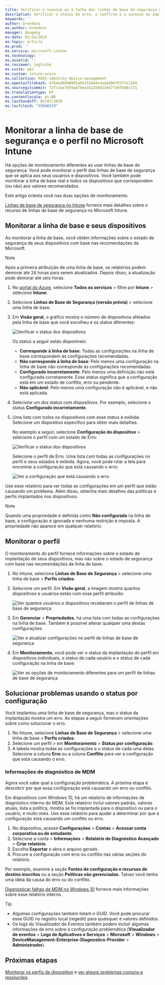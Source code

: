 ```yaml
---
title: Verificar o sucesso ou a falha das linhas de base de segurança no Microsoft Intune – Azure | Microsoft Docs
description: Verificar o status de erro, o conflito e o sucesso ao implantar linhas de base de segurança para usuários e dispositivos no MDM do Microsoft Intune. Veja como solucionar problemas usando os logs de cliente e os recursos de relatório no Intune.
keywords: ''
author: brenduns
ms.author: brenduns
manager: dougeby
ms.date: 01/24/2019
ms.topic: article
ms.prod: ''
ms.service: microsoft-intune
ms.technology: ''
ms.assetid: ''
ms.reviewer: joglocke
ms.suite: ems
ms.custom: intune-azure
ms.collection: M365-identity-device-management
ms.openlocfilehash: bfbdad6d98065a691528d4cdada0b6f9377e1109
ms.sourcegitcommit: 727c3ae7659ad79ea162250d234d7730f840c731
ms.translationtype: HT
ms.contentlocale: pt-BR
ms.lasthandoff: 02/07/2019
ms.locfileid: "55848229"
---
```

# <a name="monitor-the-security-baseline-and-profile-in-microsoft-intune"></a>Monitorar a linha de base de segurança e o perfil no Microsoft Intune

Há opções de monitoramento diferentes ao usar linhas de base de segurança. Você pode monitorar o perfil das linhas de base de segurança que se aplica aos seus usuários e dispositivos. Você também pode monitorar a linha de base real e todos os dispositivos que correspondem (ou não) aos valores recomendados.

Este artigo orienta você nas duas opções de monitoramento.

[Linhas de base de segurança no Intune](security-baselines.md) fornece mais detalhes sobre o recurso de linhas de base de segurança no Microsoft Intune.

## <a name="monitor-the-baseline-and-your-devices"></a>Monitorar a linha de base e seus dispositivos

Ao monitorar a linha de base, você obtém informações sobre o estado de segurança de seus dispositivos com base nas recomendações da Microsoft.

> [!NOTE]
> Após a primeira atribuição de uma linha de base, os relatórios podem demorar até 24 horas para serem atualizados. Depois disso, a atualização pode demorar até seis horas.

1. No [portal do Azure](https://portal.azure.com/), selecione **Todos os serviços** > filtre por **Intune** > selecione **Intune**.
2. Selecione **Linhas de Base de Segurança (versão prévia)** > selecione uma linha de base.
3. Em **Visão geral**, o gráfico mostra o número de dispositivos afetados pela linha de base que você escolheu e os status diferentes:

    ![Verificar o status dos dispositivos](./media/security-baselines-monitor/overview.png)

    Os status a seguir estão disponíveis:

    - **Corresponde à linha de base**: Todas as configurações na linha de base correspondem às configurações recomendadas.
    - **Não corresponde à linha de base**: Pelo menos uma configuração na linha de base não corresponde às configurações recomendadas.
    - **Configurado incorretamente**: Pelo menos uma definição não está configurada corretamente. Esse status significa que a configuração está em um estado de conflito, erro ou pendente.
    - **Não aplicável**: Pelo menos uma configuração não é aplicável, e não está aplicada.

4. Selecione um dos status com dispositivos. Por exemplo, selecione o status **Configurado incorretamente**.

5. Uma lista com todos os dispositivos com esse status é exibida. Selecione um dispositivo específico para obter mais detalhes. 

    No exemplo a seguir, selecione **Configuração do dispositivo** > selecione o perfil com um estado de Erro:

    ![Verificar o status dos dispositivos](./media/security-baselines-monitor/device-configuration-profile-list.png)

    Selecione o perfil de Erro. Uma lista com todas as configurações no perfil e seus estados é exibida. Agora, você pode rolar a tela para encontrar a configuração que está causando o erro:

    ![Ver a configuração que está causando o erro](./media/security-baselines-monitor/profile-with-error-status.png)

Use esse relatório para ver todas as configurações em um perfil que estão causando um problema. Além disso, obtenha mais detalhes das políticas e perfis implantados nos dispositivos.

> [!NOTE]
> Quando uma propriedade é definida como **Não configurada** na linha de base, a configuração é ignorada e nenhuma restrição é imposta. A propriedade não aparece em qualquer relatório.

## <a name="monitor-the-profile"></a>Monitorar o perfil

O monitoramento do perfil fornece informações sobre o estado de implantação de seus dispositivos, mas não sobre o estado de segurança com base nas recomendações da linha de base.

1. No Intune, selecione **Linhas de Base de Segurança** > selecione uma linha de base > **Perfis criados**.

2. Selecione um perfil. Em **Visão geral**, a imagem mostra quantos dispositivos e usuários estão com esse perfil atribuído:

    ![Ver quantos usuários e dispositivos receberam o perfil de linhas de base de segurança](./media/security-baselines-monitor/existing-profile-overview.png)

3. Em **Gerenciar** > **Propriedades**, há uma lista com todas as configurações na linha de base. Também é possível alterar qualquer uma destas configurações:

    ![Ver e atualizar configurações no perfil de linhas de base de segurança](./media/security-baselines-monitor/manage-settings.png)

4. Em **Monitoramento**, você pode ver o status da implantação do perfil em dispositivos individuais, o status de cada usuário e o status de cada configuração na linha de base:

    ![Ver as opções de monitoramento diferentes para um perfil de linhas de base de segurança](./media/security-baselines-monitor/monitor-status-options.png)

## <a name="troubleshoot-using-per-setting-status"></a>Solucionar problemas usando o status por configuração

Você implantou uma linha de base de segurança, mas o status da implantação mostra um erro. As etapas a seguir fornecem orientações sobre como solucionar o erro.

1. No Intune, selecione **Linhas de Base de Segurança** > selecione uma linha de base > **Perfis criados**.
2. Selecione um perfil > em **Monitoramento** > **Status por configuração**.
3. A tabela mostra todas as configurações e o status de cada uma delas. Selecione a coluna **Erro** ou a coluna **Conflito** para ver a configuração que está causando o erro.

### <a name="mdm-diagnostic-information"></a>Informações de diagnóstico de MDM

Agora você sabe qual a configuração problemática. A próxima etapa é descobrir por que essa configuração está causando um erro ou conflito. 

Em dispositivos com Windows 10, há um relatório de informações de diagnóstico interno do MDM. Este relatório inclui valores padrão, valores atuais, lista a política, mostra se foi implantada para o dispositivo ou para o usuário, e muito mais. Use esse relatório para ajudar a determinar por que a configuração está causando um conflito ou erro.

1. No dispositivo, acesse **Configurações** > **Contas** > **Acessar conta corporativa ou de estudante**.
2. Selecione a conta > **Informações** > **Relatório de Diagnóstico Avançado** > **Criar relatório**.
3. Escolha **Exportar** e abra o arquivo gerado.
4. Procure a configuração com erro ou conflito nas várias seções do relatório.

  Por exemplo, examine a seção **Fontes de configuração e recursos de destino inscritos** ou a seção **Políticas não gerenciadas**. Talvez você tenha uma ideia da causa do erro ou do conflito.

[Diagnosticar falhas de MDM no Windows 10](https://docs.microsoft.com/windows/client-management/mdm/diagnose-mdm-failures-in-windows-10) fornece mais informações sobre esse relatório interno.

> [!TIP]
> - Algumas configurações também listam o GUID. Você pode procurar esse GUID no registro local (regedit) para quaisquer e valores definidos.
> - Os logs do Visualizador de Eventos também podem incluir algumas informações de erro sobre a configuração problemática (**Visualizador de eventos** > **Logs de Aplicativos e Serviços** > **Microsoft** > **Windows** > **DeviceManagement-Enterprise-Diagnostics-Provider** > **Administrador**).

## <a name="next-steps"></a>Próximas etapas

[Monitorar os perfis de dispositivo](device-profile-monitor.md) e [ver alguns problemas comuns e resoluções](device-profile-troubleshoot.md).
